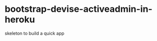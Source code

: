 bootstrap-devise-activeadmin-in-heroku
======================================

skeleton to build a quick app